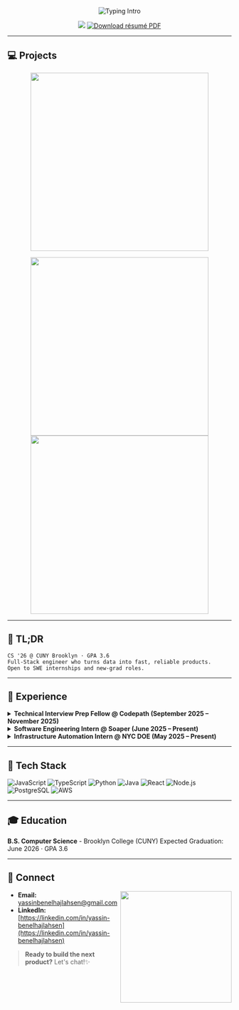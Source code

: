 <!-- Banner & Intro -->

<p align="center">
  <img src="https://readme-typing-svg.herokuapp.com?duration=2000&pause=1500&center=true&size=28&lines=Hi%2C+I'm+Yassin+%F0%9F%91%8B;Full-Stack+SWE+%7C+CS+’26;" alt="Typing Intro"/>
</p>

<p align="center">
  <a href="https://linkedin.com/in/yassin-benelhajlahsen"><img src="https://img.shields.io/badge/LinkedIn-0077B5?style=for-the-badge&logo=linkedin&logoColor=white"/></a>
<a href=<a href="https://raw.githubusercontent.com/yassinbenelhajlahsen/yassinbenelhajlahsen/main/Yassin_Benelhajlahsen_SWE_Resume.pdf">
  <img src="https://img.shields.io/badge/Resume-PDF-0077B5?style=for-the-badge&logo=adobeacrobatreader&logoColor=white" alt="Download résumé PDF"/>
</a>
</p>

---

## 💻 Projects
<!-- Scorva: full-width-style -->
<p align="center">
  <a href="https://github.com/yassinbenelhajlahsen/Scorva">
    <img src="https://github-readme-stats.vercel.app/api/pin/?username=yassinbenelhajlahsen&repo=Scorva&theme=github_dark&border_radius=12&v=4" width="400" />
  </a>
</p>

<!-- Sirat and StatTracker: side-by-side, equal width -->
<p align="center">
  <a href="https://github.com/yassinbenelhajlahsen/Sirat">
    <img src="https://github-readme-stats.vercel.app/api/pin/?username=yassinbenelhajlahsen&repo=Sirat&theme=github_dark&border_radius=12&v=1" width="400" />
  </a>
  <a href="https://github.com/yassinbenelhajlahsen/StatTracker">
    <img src="https://github-readme-stats.vercel.app/api/pin/?username=yassinbenelhajlahsen&repo=StatTracker&theme=github_dark&border_radius=12&v=4" width="400" />
  </a>
</p>

---

## 📜 TL;DR

```text
CS '26 @ CUNY Brooklyn · GPA 3.6
Full‑Stack engineer who turns data into fast, reliable products.
Open to SWE internships and new‑grad roles.
```

---

## 💼 Experience
</details> <details><summary><strong>Technical Interview Prep Fellow @ Codepath (September 2025 – November 2025)</strong></summary>

* Selected for CodePath’s TIP 102, a competitive 10-week program focused on intermediate technical interview preparation. 

* Curriculum includes data structures, algorithms, dynamic programming, and problem-solving using Python.

</details> <details><summary><strong>Software Engineering Intern @ Soaper (June 2025 – Present)</strong></summary>

* Engineered scalable features with React, FastAPI, and PostgreSQL, reducing frontend latency by 25%

* Tuned API responses and minimized re-renders to improve user experience

* Supported cloud deployments on AWS and Azure to enhance system stability

</details> <details> <summary><strong>Infrastructure Automation Intern @ NYC DOE (May 2025 – Present)</strong></summary>

* Automated server and image deployment across 50+ NYC school sites using PowerShell

* Resolved 95% of support tickets on first attempt through precise diagnostics and scripting

* Performed in-person audits and configured hardware/software in coordination with borough-wide teams

</details>
</details>
</details>

---

## 🧰 Tech Stack

![JavaScript](https://img.shields.io/badge/-JavaScript-F7DF1E?logo=javascript\&logoColor=black\&style=flat)
![TypeScript](https://img.shields.io/badge/-TypeScript-3178C6?logo=typescript\&logoColor=white\&style=flat)
![Python](https://img.shields.io/badge/-Python-3776AB?logo=python\&logoColor=white\&style=flat)
![Java](https://img.shields.io/badge/-Java-007396?logo=java\&logoColor=white\&style=flat)
![React](https://img.shields.io/badge/-React-20232A?logo=react\&logoColor=61DAFB\&style=flat)
![Node.js](https://img.shields.io/badge/-Node.js-339933?logo=node.js\&logoColor=white\&style=flat)
![PostgreSQL](https://img.shields.io/badge/-PostgreSQL-4169E1?logo=postgresql\&logoColor=white\&style=flat)
![AWS](https://img.shields.io/badge/-AWS-232F3E?logo=amazon-aws\&logoColor=white\&style=flat)

---

## 🎓 Education

**B.S. Computer Science** - Brooklyn College (CUNY)
Expected Graduation: June 2026 · GPA 3.6

---

## 🤝 Connect

<img align="right" src="https://raw.githubusercontent.com/yassinbenelhajlahsen/yassinbenelhajlahsen/main/assets/coding.gif" width="250"/>

* **Email:** [yassinbenelhajlahsen@gmail.com](mailto:yassinbenelhajlahsen@gmail.com)
* **LinkedIn:** [https://linkedin.com/in/yassin-benelhajlahsen](https://linkedin.com/in/yassin-benelhajlahsen)

> **Ready to build the next product?** Let's chat!✨
